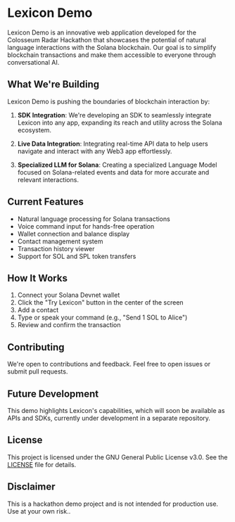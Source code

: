 # Lexicon Demo

Lexicon Demo is an innovative web application developed for the Colosseum Radar Hackathon that showcases the potential of natural language interactions with the Solana blockchain. Our goal is to simplify blockchain transactions and make them accessible to everyone through conversational AI.

## What We're Building

Lexicon Demo is pushing the boundaries of blockchain interaction by:

1. **SDK Integration**: We're developing an SDK to seamlessly integrate Lexicon into any app, expanding its reach and utility across the Solana ecosystem.

2. **Live Data Integration**: Integrating real-time API data to help users navigate and interact with any Web3 app effortlessly.

3. **Specialized LLM for Solana**: Creating a specialized Language Model focused on Solana-related events and data for more accurate and relevant interactions.

## Current Features

- Natural language processing for Solana transactions
- Voice command input for hands-free operation
- Wallet connection and balance display
- Contact management system
- Transaction history viewer
- Support for SOL and SPL token transfers

## How It Works

1. Connect your Solana Devnet wallet
2. Click the "Try Lexicon" button in the center of the screen
3. Add a contact
4. Type or speak your command (e.g., "Send 1 SOL to Alice")
5. Review and confirm the transaction

## Contributing

We're open to contributions and feedback. Feel free to open issues or submit pull requests.

## Future Development

This demo highlights Lexicon's capabilities, which will soon be available as APIs and SDKs, currently under development in a separate repository.

## License

This project is licensed under the GNU General Public License v3.0. See the [LICENSE](LICENSE) file for details.

## Disclaimer

This is a hackathon demo project and is not intended for production use. Use at your own risk..
